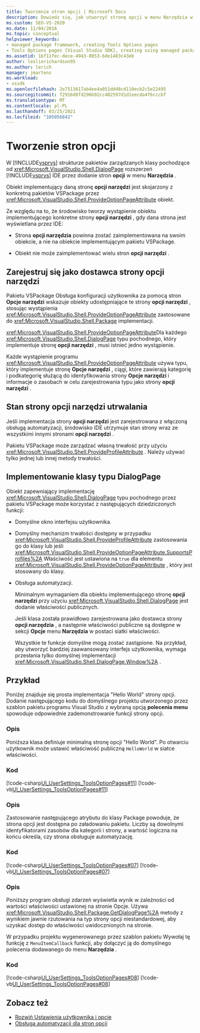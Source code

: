 ```yaml
---
title: Tworzenie stron opcji | Microsoft Docs
description: Dowiedz się, jak utworzyć stronę opcji w menu Narzędzia w programie Visual Studio przez implementację klasy typu DialogPage z struktury zarządzanego pakietu.
ms.custom: SEO-VS-2020
ms.date: 11/04/2016
ms.topic: conceptual
helpviewer_keywords:
- managed package framework, creating Tools Options pages
- Tools Options pages [Visual Studio SDK], creating using managed package framework
ms.assetid: 1bf11fec-dece-4943-8053-6de1483c43eb
author: leslierichardson95
ms.author: lerich
manager: jmartens
ms.workload:
- vssdk
ms.openlocfilehash: 2e7513617ab4ee4a051dd48cd110ecb2c5e22495
ms.sourcegitcommit: f2916d8fd296b92cc402597d1d1eecda4f6cccbf
ms.translationtype: MT
ms.contentlocale: pl-PL
ms.lasthandoff: 03/25/2021
ms.locfileid: "105056842"
---
```

# <a name="create-options-pages"></a>Tworzenie stron opcji
W [!INCLUDE[vsprvs](../../code-quality/includes/vsprvs_md.md)] strukturze pakietów zarządzanych klasy pochodzące od <xref:Microsoft.VisualStudio.Shell.DialogPage> rozszerzeń [!INCLUDE[vsprvs](../../code-quality/includes/vsprvs_md.md)] IDE przez dodanie stron **opcji** w menu **Narzędzia** .

 Obiekt implementujący daną stronę **opcji narzędzi** jest skojarzony z konkretną pakietów VSPackage przez <xref:Microsoft.VisualStudio.Shell.ProvideOptionPageAttribute> obiekt.

 Ze względu na to, że środowisko tworzy wystąpienie obiektu implementującego konkretne strony **opcji narzędzi** , gdy dana strona jest wyświetlana przez IDE:

- Strona **opcji narzędzia** powinna zostać zaimplementowana na swoim obiekcie, a nie na obiekcie implementującym pakietu VSPackage.

- Obiekt nie może zaimplementować wielu stron **opcji narzędzi** .

## <a name="register-as-a-tools-options-page-provider"></a>Zarejestruj się jako dostawca strony opcji narzędzi
 Pakietu VSPackage Obsługa konfiguracji użytkownika za pomocą stron **Opcje narzędzi** wskazuje obiekty udostępniające te strony **opcji narzędzi** , stosując wystąpienia <xref:Microsoft.VisualStudio.Shell.ProvideOptionPageAttribute> zastosowane do <xref:Microsoft.VisualStudio.Shell.Package> implementacji.

 <xref:Microsoft.VisualStudio.Shell.ProvideOptionPageAttribute>Dla każdego <xref:Microsoft.VisualStudio.Shell.DialogPage> typu pochodnego, który implementuje stronę **opcji narzędzi** , musi istnieć jedno wystąpienie.

 Każde wystąpienie programu <xref:Microsoft.VisualStudio.Shell.ProvideOptionPageAttribute> używa typu, który implementuje stronę **Opcje narzędzi** , ciągi, które zawierają kategorię i podkategorię służącą do identyfikowania strony **Opcje narzędzi** i informacje o zasobach w celu zarejestrowania typu jako strony **opcji narzędzi** .

## <a name="persist-tools-options-page-state"></a>Stan strony opcji narzędzi utrwalania
 Jeśli implementacja strony **opcji narzędzi** jest zarejestrowana z włączoną obsługą automatyzacji, środowisko IDE utrzymuje stan strony wraz ze wszystkimi innymi stronami **opcji narzędzi** .

 Pakietu VSPackage może zarządzać własną trwałość przy użyciu <xref:Microsoft.VisualStudio.Shell.ProvideProfileAttribute> . Należy używać tylko jednej lub innej metody trwałości.

## <a name="implement-dialogpage-class"></a>Implementowanie klasy typu DialogPage
 Obiekt zapewniający implementację <xref:Microsoft.VisualStudio.Shell.DialogPage> typu pochodnego przez pakietu VSPackage może korzystać z następujących dziedziczonych funkcji:

- Domyślne okno interfejsu użytkownika.

- Domyślny mechanizm trwałości dostępny w przypadku <xref:Microsoft.VisualStudio.Shell.ProvideProfileAttribute> zastosowania go do klasy lub jeśli <xref:Microsoft.VisualStudio.Shell.ProvideOptionPageAttribute.SupportsProfiles%2A> Właściwość jest ustawiona na `true` dla elementu <xref:Microsoft.VisualStudio.Shell.ProvideOptionPageAttribute> , który jest stosowany do klasy.

- Obsługa automatyzacji.

  Minimalnym wymaganiem dla obiektu implementującego stronę **opcji narzędzi** przy użyciu <xref:Microsoft.VisualStudio.Shell.DialogPage> jest dodanie właściwości publicznych.

  Jeśli klasa została prawidłowo zarejestrowana jako dostawca strony **opcji narzędzia** , a następnie właściwości publiczne są dostępne w sekcji **Opcje** menu **Narzędzia** w postaci siatki właściwości.

  Wszystkie te funkcje domyślne mogą zostać zastąpione. Na przykład, aby utworzyć bardziej zaawansowany interfejs użytkownika, wymaga przesłania tylko domyślnej implementacji <xref:Microsoft.VisualStudio.Shell.DialogPage.Window%2A> .

## <a name="example"></a>Przykład
 Poniżej znajduje się prosta implementacja "Hello World" strony opcji. Dodanie następującego kodu do domyślnego projektu utworzonego przez szablon pakietu programu Visual Studio z wybraną opcją **polecenia menu** spowoduje odpowiednie zademonstrowanie funkcji strony opcji.

### <a name="description"></a>Opis
 Poniższa klasa definiuje minimalną stronę opcji "Hello World". Po otwarciu użytkownik może ustawić właściwość publiczną `HelloWorld` w siatce właściwości.

### <a name="code"></a>Kod
 [!code-csharp[UI_UserSettings_ToolsOptionPages#11](../../extensibility/internals/codesnippet/CSharp/creating-options-pages_1.cs)]
 [!code-vb[UI_UserSettings_ToolsOptionPages#11](../../extensibility/internals/codesnippet/VisualBasic/creating-options-pages_1.vb)]

### <a name="description"></a>Opis
 Zastosowanie następującego atrybutu do klasy Package powoduje, że strona opcji jest dostępna po załadowaniu pakietu. Liczby są dowolnymi identyfikatorami zasobów dla kategorii i strony, a wartość logiczna na końcu określa, czy strona obsługuje automatyzację.

### <a name="code"></a>Kod
 [!code-csharp[UI_UserSettings_ToolsOptionPages#07](../../extensibility/internals/codesnippet/CSharp/creating-options-pages_2.cs)]
 [!code-vb[UI_UserSettings_ToolsOptionPages#07](../../extensibility/internals/codesnippet/VisualBasic/creating-options-pages_2.vb)]

### <a name="description"></a>Opis
 Poniższy program obsługi zdarzeń wyświetla wynik w zależności od wartości właściwości ustawionej na stronie Opcje. Używa <xref:Microsoft.VisualStudio.Shell.Package.GetDialogPage%2A> metody z wynikiem jawnie rzutowania na typ strony opcji niestandardowej, aby uzyskać dostęp do właściwości uwidocznionych na stronie.

 W przypadku projektu wygenerowanego przez szablon pakietu Wywołaj tę funkcję z `MenuItemCallback` funkcji, aby dołączyć ją do domyślnego polecenia dodawanego do menu **Narzędzia** .

### <a name="code"></a>Kod
 [!code-csharp[UI_UserSettings_ToolsOptionPages#08](../../extensibility/internals/codesnippet/CSharp/creating-options-pages_3.cs)]
 [!code-vb[UI_UserSettings_ToolsOptionPages#08](../../extensibility/internals/codesnippet/VisualBasic/creating-options-pages_3.vb)]

## <a name="see-also"></a>Zobacz też
- [Rozwiń Ustawienia użytkownika i opcje](../../extensibility/extending-user-settings-and-options.md)
- [Obsługa automatyzacji dla stron opcji](../../extensibility/internals/automation-support-for-options-pages.md)
